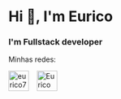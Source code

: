 <h1 align="rigth">Hi 👋, I'm Eurico</h1>
<h3 align="rigth">I'm Fullstack developer</h3>
  <p> Minhas redes:
      <p align="left">
        <a href="https://www.instagram.com/eurico_magalhaes/?hl=pt-br" target="blank"><img align="center"
          src="https://cdn.jsdelivr.net/npm/simple-icons@3.0.1/icons/instagram.svg" alt="eurico77" height="40"
          width="40" /></a> &nbsp;&nbsp;
        <a href="https://www.linkedin.com/in/eurico-magalh%C3%A3es-40561b122/" target="blank"><img align="center"
          src="https://cdn.jsdelivr.net/npm/simple-icons@3.0.1/icons/linkedin.svg" alt="Eurico Magalhães" height="40"
          width="40" /></a> &nbsp;&nbsp;
      </p>
      </p>


       

